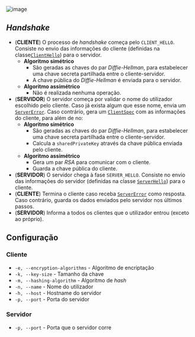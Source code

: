 ![image](https://user-images.githubusercontent.com/36506580/168392266-fb109aeb-5802-420b-99c3-14b430ea5ee0.png)

## *Handshake*

- (**CLIENTE**) O processo de *handshake* começa pelo `CLIENT_HELLO`. Consiste no envio das informações do cliente (definidas na classe[`ClientHello`](src/main/java/shared/message/handshake/ClientHello.java)) para o servidor. 
  - **Algoritmo simétrico** 
    - São geradas as chaves do par *Diffie-Hellman*, para estabelecer uma chave secreta partilhada entre o cliente-servidor.
    - A chave pública do *Diffie-Hellman* é enviada para o servidor.
  - **Algoritmo assimétrico**
    - Não é realizada nenhuma operação.
- (**SERVIDOR**) O servidor começa por validar o nome do utilizador escolhido pelo cliente. Caso já exista algum que esse nome, envia um [`ServerError`](src/main/java/shared/message/handshake/ServerError.java). Caso contrário, gera um [`ClientSpec`](src/main/java/server/client/ClientSpec.java) com as informações do cliente, para além de no:
  - **Algoritmo simétrico**
    - São geradas as chaves do par *Diffie-Hellman*, para estabelecer uma chave secreta partilhada entre o cliente-servidor.
    - Calcula a `sharedPrivateKey` através da chave pública enviada pelo cliente.
  - **Algoritmo assimétrico**
    - Gera um par *RSA* para comunicar com o cliente.
    - Guarda a chave pública do cliente.
- (**SERVIDOR**) O servidor chega à fase `SERVER_HELLO`. Consiste no envio das informações do servidor (definidas na classe [`ServerHello`](src/main/java/shared/message/handshake/ServerHello.java)) para o cliente.
- (**CLIENTE**) Termina o cliente caso receba [`ServerError`](src/main/java/shared/message/handshake/ServerError.java) como resposta. Caso contrário, guarda os dados enviados pelo servidor nos últimos passos.
- (**SERVIDOR**) Informa a todos os clientes que o utilizador entrou (exceto ao próprio).

## Configuração

### Cliente
- `-e, --encryption-algorithms` - Algoritmo de encriptação
- `-k, --key-size` - Tamanho da chave
- `-m, --hashing-algorithm` - Algoritmo de *hash*
- `-n, --name` - Nome do utilizador
- `-h, --host` - Hostname do servidor
- `-p, --port` - Porta do servidor

### Servidor
- `-p, --port` - Porta que o servidor corre
